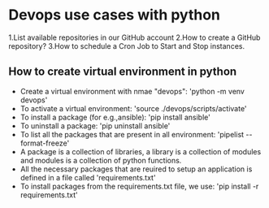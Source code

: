 # Devops use cases with python

1.List available repositories in our GitHub account
2.How to create a GitHub repository?
3.How to schedule a Cron Job to Start and Stop instances.

## How to create virtual environment in python

- Create a virtual environment with nmae "devops": 'python -m venv devops'
- To activate a virtual environment: 'source ./devops/scripts/activate'
- To install a package (for e.g.,ansible): 'pip install ansible'
- To uninstall a package: 'pip uninstall ansible'
- To list all the packages that are present in all environment: 'pipelist --format-freeze'
- A package is a collection of libraries, a library is a collection of modules and modules is a collection of python functions.
- All the necessary packages that are reuired to setup an application is defined in a file called 'requirements.txt'
- To install packages from the requirements.txt file, we use: 'pip install -r requirements.txt'